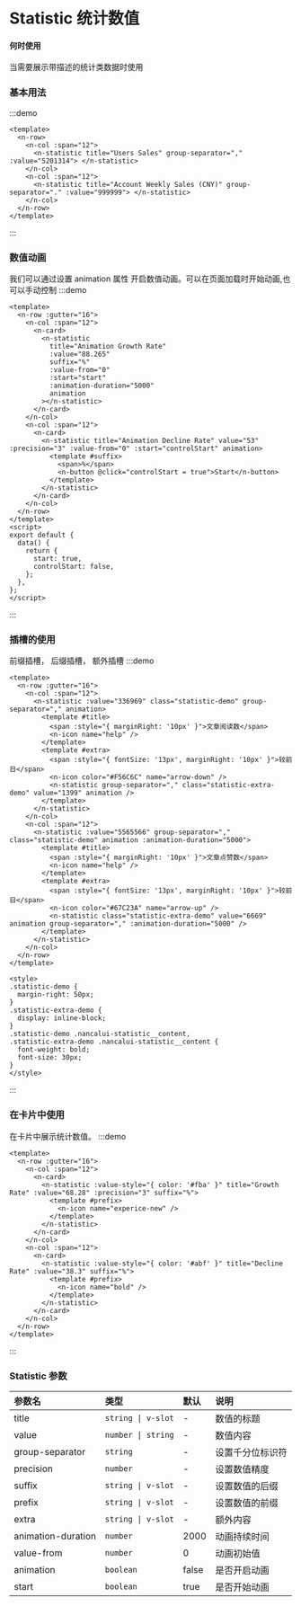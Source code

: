 # Statistic 统计数值

#### 何时使用

当需要展示带描述的统计类数据时使用

### 基本用法

:::demo

```vue
<template>
  <n-row>
    <n-col :span="12">
      <n-statistic title="Users Sales" group-separator="," :value="5201314"> </n-statistic>
    </n-col>
    <n-col :span="12">
      <n-statistic title="Account Weekly Sales (CNY)" group-separator="." :value="999999"> </n-statistic>
    </n-col>
  </n-row>
</template>
```

:::

### 数值动画

我们可以通过设置 animation 属性 开启数值动画。可以在页面加载时开始动画,也可以手动控制
:::demo

```vue
<template>
  <n-row :gutter="16">
    <n-col :span="12">
      <n-card>
        <n-statistic
          title="Animation Growth Rate"
          :value="88.265"
          suffix="%"
          :value-from="0"
          :start="start"
          :animation-duration="5000"
          animation
        ></n-statistic>
      </n-card>
    </n-col>
    <n-col :span="12">
      <n-card>
        <n-statistic title="Animation Decline Rate" value="53" :precision="3" :value-from="0" :start="controlStart" animation>
          <template #suffix>
            <span>%</span>
            <n-button @click="controlStart = true">Start</n-button>
          </template>
        </n-statistic>
      </n-card>
    </n-col>
  </n-row>
</template>
<script>
export default {
  data() {
    return {
      start: true,
      controlStart: false,
    };
  },
};
</script>
```

:::

### 插槽的使用

前缀插槽， 后缀插槽， 额外插槽
:::demo

```vue
<template>
  <n-row :gutter="16">
    <n-col :span="12">
      <n-statistic :value="336969" class="statistic-demo" group-separator="," animation>
        <template #title>
          <span :style="{ marginRight: '10px' }">文章阅读数</span>
          <n-icon name="help" />
        </template>
        <template #extra>
          <span :style="{ fontSize: '13px', marginRight: '10px' }">较前日</span>
          <n-icon color="#F56C6C" name="arrow-down" />
          <n-statistic group-separator="," class="statistic-extra-demo" value="1399" animation />
        </template>
      </n-statistic>
    </n-col>
    <n-col :span="12">
      <n-statistic :value="5565566" group-separator="," class="statistic-demo" animation :animation-duration="5000">
        <template #title>
          <span :style="{ marginRight: '10px' }">文章点赞数</span>
          <n-icon name="help" />
        </template>
        <template #extra>
          <span :style="{ fontSize: '13px', marginRight: '10px' }">较前日</span>
          <n-icon color="#67C23A" name="arrow-up" />
          <n-statistic class="statistic-extra-demo" value="6669" animation group-separator="," :animation-duration="5000" />
        </template>
      </n-statistic>
    </n-col>
  </n-row>
</template>

<style>
.statistic-demo {
  margin-right: 50px;
}
.statistic-extra-demo {
  display: inline-block;
}
.statistic-demo .nancalui-statistic__content,
.statistic-extra-demo .nancalui-statistic__content {
  font-weight: bold;
  font-size: 30px;
}
</style>
```

:::

### 在卡片中使用

在卡片中展示统计数值。
:::demo

```vue
<template>
  <n-row :gutter="16">
    <n-col :span="12">
      <n-card>
        <n-statistic :value-style="{ color: '#fba' }" title="Growth Rate" :value="68.28" :precision="3" suffix="%">
          <template #prefix>
            <n-icon name="experice-new" />
          </template>
        </n-statistic>
      </n-card>
    </n-col>
    <n-col :span="12">
      <n-card>
        <n-statistic :value-style="{ color: '#abf' }" title="Decline Rate" :value="38.3" suffix="%">
          <template #prefix>
            <n-icon name="bold" />
          </template>
        </n-statistic>
      </n-card>
    </n-col>
  </n-row>
</template>
```

:::

### Statistic 参数

| 参数名             | 类型               | 默认  | 说明             |
| :----------------- | :----------------- | :---- | :--------------- |
| title              | `string \| v-slot` | -     | 数值的标题       |
| value              | `number \| string` | -     | 数值内容         |
| group-separator    | `string`           | -     | 设置千分位标识符 |
| precision          | `number`           | -     | 设置数值精度     |
| suffix             | `string \| v-slot` | -     | 设置数值的后缀   |
| prefix             | `string \| v-slot` | -     | 设置数值的前缀   |
| extra              | `string \| v-slot` | -     | 额外内容         |
| animation-duration | `number`           | 2000  | 动画持续时间     |
| value-from         | `number`           | 0     | 动画初始值       |
| animation          | `boolean`          | false | 是否开启动画     |
| start              | `boolean`          | true  | 是否开始动画     |
